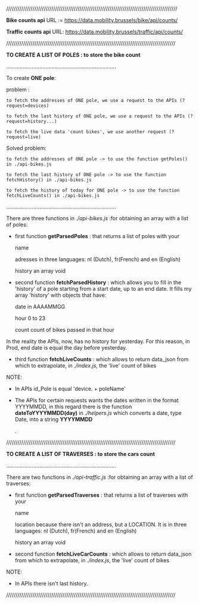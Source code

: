 ///////////////////////////////////////////////////////////////////////////////////////////

**Bike counts api**
URL := https://data.mobility.brussels/bike/api/counts/

**Traffic counts api**
URL: https://data.mobility.brussels/traffic/api/counts/

//////////////////////////////////////////////////////////////////////////////////////////

  **TO CREATE A LIST OF POLES : to store the bike count**

.........................................................................

To create **ONE pole**:

problem : 

    to fetch the addresses of ONE pole, we use a request to the APIs (?request=devices)

    to fetch the last history of ONE pole, we use a request to the APIs (?request=history...)

    to fetch the live data 'count bikes', we use another request (?request=live)

Solved problem:

    to fetch the addresses of ONE pole -> to use the function getPoles() in ./api-bikes.js

    to fetch the last history of ONE pole -> to use the function fetchHistory() in ./api-bikes.js

    to fetch the history of today for ONE pole -> to use the function fetchLiveCounts() in ./api-bikes.js

.........................................................................

There are three functions in _./api-bikes.js_ :for obtaining an array with a list of poles:

- first function **getParsedPoles** : that returns a list of poles with your

    name

    adresses      in three languages: nl (Dutch), fr(French) and en (English)

    history       an array void

- second function **fetchParsedHistory** : which allows you to fill in the 'history' of a pole starting from a start date, up to an end date. It fills my array 'history' with objects that have:

    date          in AAAAMMGG

    hour          0 to 23 

    count         count of bikes passed in that hour

In the reality the APIs, now, has no history for yesterday. For this reason, in Prod, end date is equal the day before yesterday. 

- third function **fetchLiveCounts** : which allows to return data_json from which to extrapolate, in _./index.js_, the 'live' count of bikes

NOTE:

  - In APIs id_Pole is equal 'device. + poleName'

  - The APIs for certain requests wants the dates written in the format YYYYMMDD, in this regard there is the function **dateToYYYYMMDD(day)** in _./helpers.js_ which converts a date, type Date, into a string **YYYYMMDD**

    .

//////////////////////////////////////////////////////////////////////////////////////////

  **TO CREATE A LIST OF TRAVERSES : to store the cars count**

.........................................................................

There are two functions in _./api-traffic.js_ :for obtaining an array with a list of traverses:

- first function **getParsedTraverses** : that returns a list of traverses with your

    name

    location      because there isn't an address, but a LOCATION. It is in three languages: nl (Dutch), fr(French) and en (English)

    history       an array void

- second function **fetchLiveCarCounts** : which allows to return data_json from which to extrapolate, in _./index.js_, the 'live' count of bikes

NOTE:

  - In APIs there isn't last history.
  
//////////////////////////////////////////////////////////////////////////////////////////
